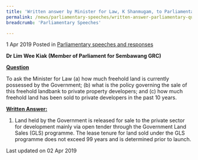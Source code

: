 ```yaml
---
title: 'Written answer by Minister for Law, K Shanmugam, to Parliamentary Question on freehold land'
permalink: /news/parliamentary-speeches/written-answer-parliamentary-question-freehold-land
breadcrumb: 'Parliamentary Speeches'

---
```



1 Apr 2019 Posted in [Parliamentary speeches and responses](/news/parliamentary-speeches)

**Dr Lim Wee Kiak (Member of Parliament for Sembawang GRC)**

**<u>Question</u>**

To ask the Minister for Law (a) how much freehold land is currently possessed by the Government; (b) what is the policy governing the sale of this freehold landbank to private property developers; and (c) how much freehold land has been sold to private developers in the past 10 years.

**<u>Written Answer:</u>**

1. Land held by the Government is released for sale to the private sector for development mainly via open tender through the Government Land Sales (GLS) programme. The lease tenure for land sold under the GLS programme does not exceed 99 years and is determined prior to launch. 

<p class="right-side-updated">Last updated on 02 Apr 2019</p>
